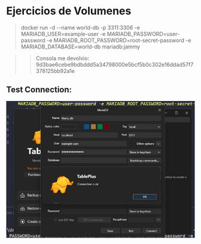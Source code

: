 # Ejercicios de Volumenes

> docker run -d --name world-db -p 3311:3306 -e MARIADB_USER=example-user -e MARIADB_PASSWORD=user-password -e MARIADB_ROOT_PASSWORD=root-secret-password -e MARIADB_DATABASE=world-db mariadb:jammy

>> Consola me devolvio:
9d3bae6cebe9bdbddd5a34798000e5bcf5b0c302e16ddad57f7378125bb92a1e

## Test Connection:
![alt text](screenshots-Lesson-2/image1.png)